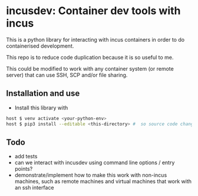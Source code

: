 # incusdev: Container dev tools with incus

This is a python library for interacting with incus containers in order to do containerised development.

This repo is to reduce code duplication because it is so useful to me.

This could be modified to work with any container system (or remote server)  that can use SSH, SCP and/or file sharing.

## Installation and use

- Install this library with

```bash
host $ venv activate <your-python-env>
host $ pip3 install --editable <this-directory> #  so source code changes will be used
```


## Todo

- add tests
- can we interact with incusdev using command line options / entry points?
- demonstrate/implement how to make this work with non-incus machines, such as remote machines and virtual machines that work with an ssh interface